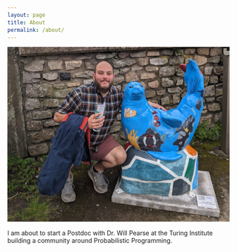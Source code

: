 ```yaml
---
layout: page
title: About
permalink: /about/
---
```

![headshot](/docs/assets/images/joshtyler.png)

I am about to start a Postdoc with Dr. Will Pearse at the Turing Institute building a community around Probabilistic Programming.
